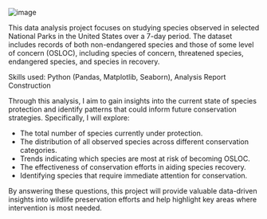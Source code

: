 ![image](https://github.com/user-attachments/assets/8dff89d7-13e9-4171-b4c1-3c0cb3670360)


This data analysis project focuses on studying species observed in selected National Parks in the United States over a 7-day period. The dataset includes records of both non-endangered species and those of some level of concern (OSLOC), including species of concern, threatened species, endangered species, and species in recovery.

Skills used: Python (Pandas, Matplotlib, Seaborn), Analysis Report Construction

Through this analysis, I aim to gain insights into the current state of species protection and identify patterns that could inform future conservation strategies. Specifically, I will explore:

- The total number of species currently under protection.
- The distribution of all observed species across different conservation categories.  
- Trends indicating which species are most at risk of becoming OSLOC.  
- The effectiveness of conservation efforts in aiding species recovery.  
- Identifying species that require immediate attention for conservation.  

By answering these questions, this project will provide valuable data-driven insights into wildlife preservation efforts and help highlight key areas where intervention is most needed.
